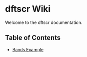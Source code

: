 # dftscr Wiki

Welcome to the dftscr documentation.

## Table of Contents

- [Bands Example](bands.md)
